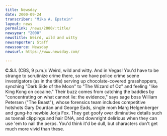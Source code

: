 ```yaml
---
title: Newsday
date: 2000-09-24
transcriber: "Mika A. Epstein"
layout: news
permalink: /news/2000/:title/
newsyear: "2000"
newstitle: Weird, wild and witty
newsreporter: Staff
newssource: Newsday
newsurl: https://www.newsday.com/

---
```

**C.S.I.** (CBS, 9 p.m.): Weird, wild and witty. And in Vegas! You'd have to be strange to scrutinize crime there, so we have police crime scene investigators (as in the title) serving up chocolate-covered grasshoppers, synching "Dark Side of the Moon" to "The Wizard of Oz" and feeling "like King Kong on cocaine." Their buzz comes from catching the baddies by "concentrating on what cannot lie: the evidence," says sage boss William Petersen ("The Beast"), whose forensics team includes competitive hotshots Gary Dourdan and George Eads, single mom Marg Helgenberger and gung-ho newbie Jorja Fox. They get goofy over diminutive details such as toenail clippings and hair DNA, and downright delirious when they can use 'em to nail the perps. You'd think it'd be dull, but characters don't get much more vivid than these.
